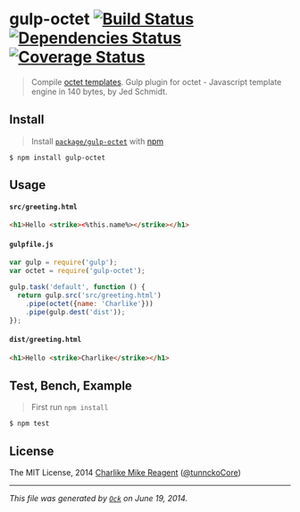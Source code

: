 gulp-octet [![Build Status](https://travis-ci.org/tunnckoCore/gulp-octet.png)](https://travis-ci.org/tunnckoCore/gulp-octet) [![Dependencies Status](https://david-dm.org/tunnckoCore/gulp-octet/status.svg)](https://david-dm.org/tunnckoCore/gulp-octet) [![Coverage Status](https://coveralls.io/repos/tunnckoCore/gulp-octet/badge.png?branch=master)](https://coveralls.io/r/tunnckoCore/gulp-octet?branch=master)
================

> Compile [octet templates](https://github.com/tunnckoCore/octet). Gulp plugin for octet - Javascript template engine in 140 bytes, by Jed Schmidt.


## Install
> Install [`package/gulp-octet`](http://npm.im/gulp-octet) with [npm](https://npmjs.org)

```
$ npm install gulp-octet
```


## Usage

#### `src/greeting.html`

```html
<h1>Hello <strike><%this.name%></strike></h1>
```

#### `gulpfile.js`

```js
var gulp = require('gulp');
var octet = require('gulp-octet');

gulp.task('default', function () {
  return gulp.src('src/greeting.html')
    .pipe(octet({name: 'Charlike'}))
    .pipe(gulp.dest('dist'));
});
```

#### `dist/greeting.html`

```html
<h1>Hello <strike>Charlike</strike></h1>
```

## Test, Bench, Example
> First run `npm install`

```
$ npm test
```


## License
The MIT License, 2014 [Charlike Mike Reagent](https://github.com/tunnckoCore) ([@tunnckoCore](https://twitter.com/tunnckoCore))
***
_This file was generated by [`Ock`](https://github.com/tosckjs/ock) on June 19, 2014._